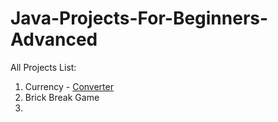 # Java-Projects-For-Beginners-Advanced
All Projects List: 
1. Currency - [Converter](https://github.com/Urunov/Java-Projects-For-Beginners-Advanced/tree/master/Currency-Converter/CurrencyCBU)
2. Brick Break Game
3. 
